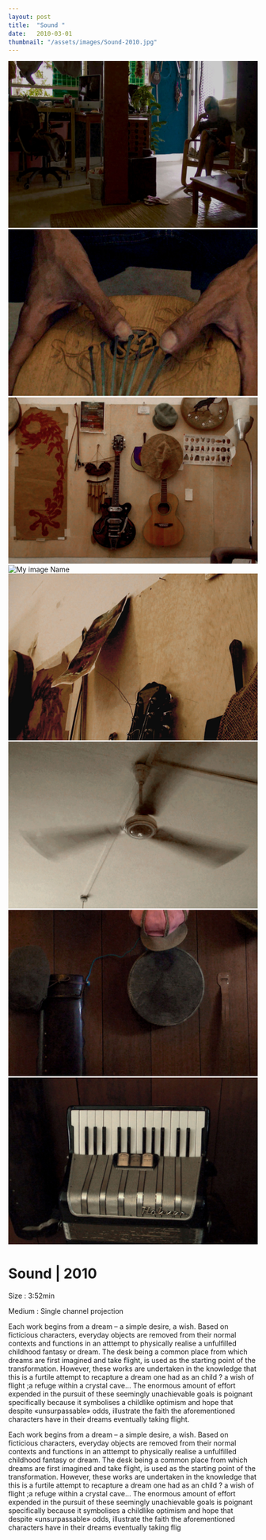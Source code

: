 ```yaml
---
layout: post
title:  "Sound "
date:   2010-03-01
thumbnail: "/assets/images/Sound-2010.jpg"
---
```


![My image Name](/assets/images/Sound_01.jpg)
![My image Name](/assets/images/Sound_02.jpg)
![My image Name](/assets/images/Sound_03.jpg)
![My image Name](/assets/images/Sound_04.jpg)
![My image Name](/assets/images/Sound_05.jpg)
![My image Name](/assets/images/Sound_06.jpg)
![My image Name](/assets/images/Sound_07.jpg)
![My image Name](/assets/images/Sound_08.jpg)

# Sound | 2010

Size
: 3:52min

Medium
: Single channel projection

Each work begins from a dream – a simple desire, a wish. Based on ficticious characters, everyday objects are removed from their normal contexts and functions in an atttempt to physically realise a unfulfilled childhood fantasy or dream. The desk being a common place from which dreams are first imagined and take flight, is used as the starting point of the transformation. However, these works are undertaken in the knowledge that this is a furtile attempt to recapture a dream one had as an child ? a wish of flight ;a refuge within a crystal cave… The enormous amount of effort expended in the pursuit of these seemingly unachievable goals is poignant specifically because it symbolises a childlike optimism and hope that despite «unsurpassable» odds, illustrate the faith the aforementioned characters have in their dreams eventually taking flight.

Each work begins from a dream – a simple desire, a wish. Based on ficticious characters, everyday objects are removed from their normal contexts and functions in an atttempt to physically realise a unfulfilled childhood fantasy or dream. The desk being a common place from which dreams are first imagined and take flight, is used as the starting point of the transformation. However, these works are undertaken in the knowledge that this is a furtile attempt to recapture a dream one had as an child ? a wish of flight ;a refuge within a crystal cave… The enormous amount of effort expended in the pursuit of these seemingly unachievable goals is poignant specifically because it symbolises a childlike optimism and hope that despite «unsurpassable» odds, illustrate the faith the aforementioned characters have in their dreams eventually taking flig
